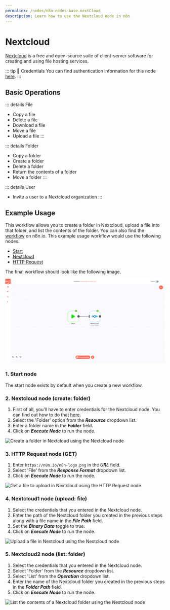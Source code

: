 ```yaml
---
permalink: /nodes/n8n-nodes-base.nextCloud
description: Learn how to use the Nextcloud node in n8n
---
```


# Nextcloud

[Nextcloud](https://nextcloud.com/) is a free and open-source suite of client-server software for creating and using file hosting services.

::: tip 🔑 Credentials
You can find authentication information for this node [here](../../../credentials/Nextcloud/README.md).
:::

## Basic Operations

::: details File
- Copy a file
- Delete a file
- Download a file
- Move a file
- Upload a file
:::

::: details Folder
- Copy a folder
- Create a folder
- Delete a folder
- Return the contents of a folder
- Move a folder
:::

::: details User
- Invite a user to a Nextcloud organization
:::

## Example Usage

This workflow allows you to create a folder in Nextcloud, upload a file into that folder, and list the contents of the folder. You can also find the [workflow](https://n8n.io/workflows/620) on n8n.io. This example usage workflow would use the following nodes.
- [Start](../../core-nodes/Start/README.md)
- [Nextcloud]()
- [HTTP Request](../../core-nodes/HTTPRequest/README.md)

The final workflow should look like the following image.

![A workflow with the Nextcloud node](./workflow.png)

### 1. Start node

The start node exists by default when you create a new workflow.

### 2. Nextcloud node (create: folder)

1. First of all, you'll have to enter credentials for the Nextcloud node. You can find out how to do that [here](../../../credentials/Nextcloud/README.md).
2. Select the 'Folder' option from the ***Resource*** dropdown list.
3. Enter a folder name in the ***Folder*** field.
4. Click on ***Execute Node*** to run the node.

![Create a folder in Nextcloud using the Nextcloud node](./Nextcloud_node.png)

### 3. HTTP Request node (GET)

1. Enter `https://n8n.io/n8n-logo.png` in the ***URL*** field.
2. Select 'File' from the ***Response Format*** dropdown list.
3. Click on ***Execute Node*** to run the node.

![Get a file to upload in Nextcloud using the HTTP Request node](./HTTPRequest_node.png)

### 4. Nextcloud1 node (upload: file)

1. Select the credentials that you entered in the Nextcloud node.
2. Enter the path of the Nextcloud folder you created in the previous steps along with a file name in the ***File Path*** field.
3. Set the ***Binary Data*** toggle to true.
4. Click on ***Execute Node*** to run the node.

![Upload a file in Nextcloud using the Nextcloud node](./Nextcloud1_node.png)

### 5. Nextcloud2 node (list: folder)

1. Select the credentials that you entered in the Nextcloud node.
2. Select 'Folder' from the ***Resource*** dropdown list.
3. Select 'List' from the ***Operation*** dropdown list.
4. Enter the name of the Nextcloud folder you created in the previous steps in the ***Folder Path*** field.
5. Click on ***Execute Node*** to run the node.

![List the contents of a Nextcloud folder using the Nextcloud node](./Nextcloud2_node.png)
